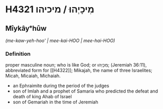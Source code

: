 # H4321 מִיכָיְהוּ / מיכיהו

## Mîykâyᵉhûw

_(me-kaw-yeh-hoo' | mee-kai-HOO | mee-hai-HOO)_

### Definition

proper masculine noun; who is like God; or מִכָיְהוּ; (Jeremiah 36:11), abbreviated form for [[H4322]]; Mikajah, the name of three Israelites; Micah, Micaiah, Michaiah.

- an Ephraimite during the period of the judges
- son of Imlah and a prophet of Samaria who predicted the defeat and death of king Ahab of Israel
- son of Gemariah in the time of Jeremiah
